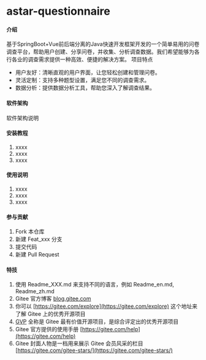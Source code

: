# astar-questionnaire

#### 介绍
基于SpringBoot+Vue前后端分离的Java快速开发框架开发的一个简单易用的问卷调查平台，帮助用户创建、分享问卷，并收集、分析调查数据。我们希望能够为各行各业的调查需求提供一种高效、便捷的解决方案。
项目特点
- 用户友好：清晰直观的用户界面，让您轻松创建和管理问卷。
- 灵活定制：支持多种题型设置，满足您不同的调查需求。
- 数据分析：提供数据分析工具，帮助您深入了解调查结果。

#### 软件架构
软件架构说明


#### 安装教程

1.  xxxx
2.  xxxx
3.  xxxx

#### 使用说明

1.  xxxx
2.  xxxx
3.  xxxx

#### 参与贡献

1.  Fork 本仓库
2.  新建 Feat_xxx 分支
3.  提交代码
4.  新建 Pull Request


#### 特技

1.  使用 Readme\_XXX.md 来支持不同的语言，例如 Readme\_en.md, Readme\_zh.md
2.  Gitee 官方博客 [blog.gitee.com](https://blog.gitee.com)
3.  你可以 [https://gitee.com/explore](https://gitee.com/explore) 这个地址来了解 Gitee 上的优秀开源项目
4.  [GVP](https://gitee.com/gvp) 全称是 Gitee 最有价值开源项目，是综合评定出的优秀开源项目
5.  Gitee 官方提供的使用手册 [https://gitee.com/help](https://gitee.com/help)
6.  Gitee 封面人物是一档用来展示 Gitee 会员风采的栏目 [https://gitee.com/gitee-stars/](https://gitee.com/gitee-stars/)
